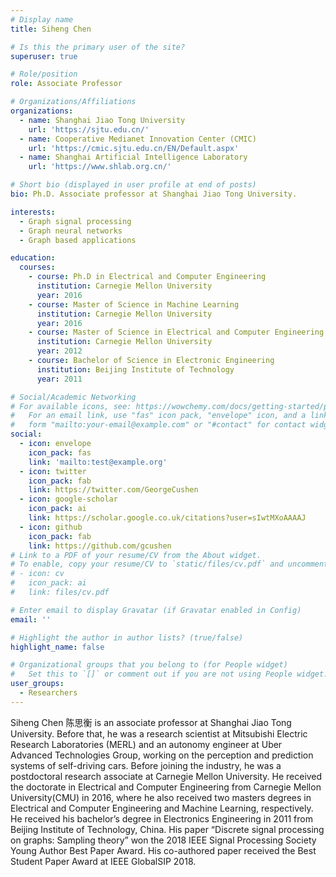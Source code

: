 ```yaml
---
# Display name
title: Siheng Chen

# Is this the primary user of the site?
superuser: true

# Role/position
role: Associate Professor

# Organizations/Affiliations
organizations:
  - name: Shanghai Jiao Tong University
    url: 'https://sjtu.edu.cn/'
  - name: Cooperative Medianet Innovation Center (CMIC)
    url: 'https://cmic.sjtu.edu.cn/EN/Default.aspx'
  - name: Shanghai Artificial Intelligence Laboratory
    url: 'https://www.shlab.org.cn/'

# Short bio (displayed in user profile at end of posts)
bio: Ph.D. Associate professor at Shanghai Jiao Tong University. 

interests:
  - Graph signal processing
  - Graph neural networks
  - Graph based applications

education:
  courses:
    - course: Ph.D in Electrical and Computer Engineering
      institution: Carnegie Mellon University
      year: 2016
    - course: Master of Science in Machine Learning
      institution: Carnegie Mellon University
      year: 2016
    - course: Master of Science in Electrical and Computer Engineering
      institution: Carnegie Mellon University
      year: 2012
    - course: Bachelor of Science in Electronic Engineering
      institution: Beijing Institute of Technology
      year: 2011

# Social/Academic Networking
# For available icons, see: https://wowchemy.com/docs/getting-started/page-builder/#icons
#   For an email link, use "fas" icon pack, "envelope" icon, and a link in the
#   form "mailto:your-email@example.com" or "#contact" for contact widget.
social:
  - icon: envelope
    icon_pack: fas
    link: 'mailto:test@example.org'
  - icon: twitter
    icon_pack: fab
    link: https://twitter.com/GeorgeCushen
  - icon: google-scholar
    icon_pack: ai
    link: https://scholar.google.co.uk/citations?user=sIwtMXoAAAAJ
  - icon: github
    icon_pack: fab
    link: https://github.com/gcushen
# Link to a PDF of your resume/CV from the About widget.
# To enable, copy your resume/CV to `static/files/cv.pdf` and uncomment the lines below.
# - icon: cv
#   icon_pack: ai
#   link: files/cv.pdf

# Enter email to display Gravatar (if Gravatar enabled in Config)
email: ''

# Highlight the author in author lists? (true/false)
highlight_name: false

# Organizational groups that you belong to (for People widget)
#   Set this to `[]` or comment out if you are not using People widget.
user_groups:
  - Researchers
---
```


Siheng Chen 陈思衡 is an associate professor at Shanghai Jiao Tong University. Before that, he was a research scientist at Mitsubishi Electric Research Laboratories (MERL) and an autonomy engineer at Uber Advanced Technologies Group, working on the perception and prediction systems of self-driving cars. Before joining the industry, he was a postdoctoral research associate at Carnegie Mellon University. He received the doctorate in Electrical and Computer Engineering from Carnegie Mellon University(CMU) in 2016, where he also received two masters degrees in Electrical and Computer Engineering and Machine Learning, respectively. He received his bachelor’s degree in Electronics Engineering in 2011 from Beijing Institute of Technology, China. His paper “Discrete signal processing on graphs: Sampling theory” won the 2018 IEEE Signal Processing Society Young Author Best Paper Award. His co-authored paper received the Best Student Paper Award at IEEE GlobalSIP 2018.

